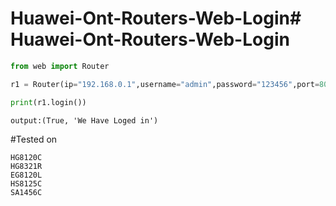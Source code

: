 # Huawei-Ont-Routers-Web-Login# Huawei-Ont-Routers-Web-Login
 


```python
from web import Router

r1 = Router(ip="192.168.0.1",username="admin",password="123456",port=80,scheme="https")

print(r1.login())

```
```output:(True, 'We Have Loged in')```


#Tested on 
```
HG8120C
HG8321R
EG8120L
HS8125C
SA1456C
```
